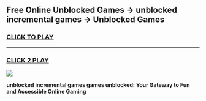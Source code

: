 
## Free Online Unblocked Games → unblocked incremental games → Unblocked Games
<h3>
<a href="https://premium.freeplayer.one?title=unblocked_incremental_games&ref=21F">CLICK TO PLAY</a></h3>
<hr>

<h3>
<a href="https://premium.freeplayer.one?title=unblocked_incremental_games&ref=21F">CLICK 2 PLAY</a>
  
</h3>

<a href="https://premium.freeplayer.one?title=unblocked_incremental_games&ref=21F/"><img src="https://clearcache.store/games.png"></a>


**unblocked incremental games games unblocked: Your Gateway to Fun and Accessible Online Gaming**
